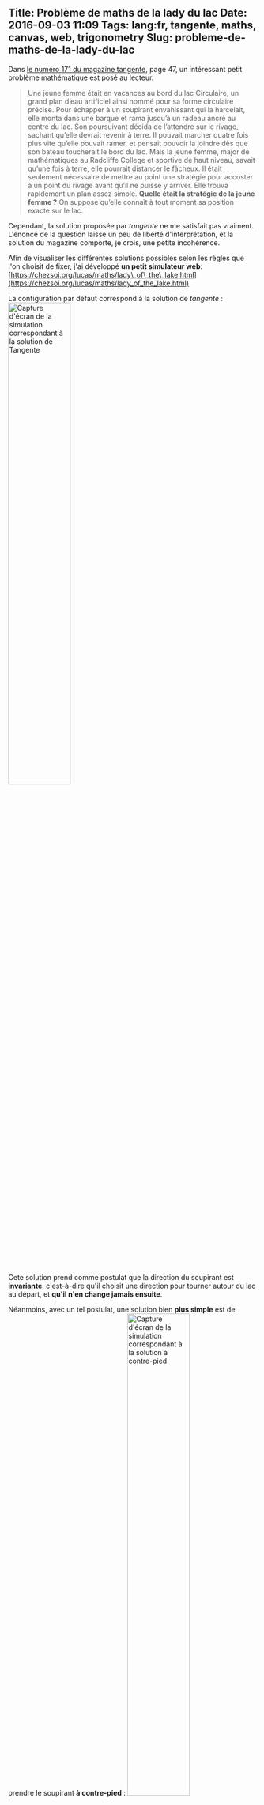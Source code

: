 Title: Problème de maths de la lady du lac
Date: 2016-09-03 11:09
Tags: lang:fr, tangente, maths, canvas, web, trigonometry
Slug: probleme-de-maths-de-la-lady-du-lac
---
Dans [le numéro 171 du magazine tangente](http://www.tangente-mag.com/numero.php?id=131), page 47, un intéressant petit problème mathématique est posé au lecteur.

> Une jeune femme était en vacances au bord du lac Circulaire, un grand plan d’eau artificiel ainsi nommé pour sa forme circulaire précise. Pour échapper à un soupirant envahissant qui la harcelait, elle monta dans une barque et rama jusqu’à un radeau ancré au centre du lac. Son poursuivant décida de l’attendre sur le rivage, sachant qu’elle devrait revenir à terre. Il pouvait marcher quatre fois plus vite qu’elle pouvait ramer, et pensait pouvoir la joindre dès que son bateau toucherait le bord du lac.
Mais la jeune femme, major de mathématiques au Radcliffe College et sportive de haut niveau, savait qu’une fois à terre, elle pourrait distancer le fâcheux. Il était seulement nécessaire de mettre au point une stratégie pour accoster à un point du rivage avant qu’il ne puisse y arriver. Elle trouva rapidement un plan assez simple.
**Quelle était la stratégie de la jeune femme ?**
On suppose qu’elle connaît à tout moment sa position exacte sur le lac.

Cependant, la solution proposée par _tangente_ ne me satisfait pas vraiment. L'énoncé de la question laisse un peu de liberté d'interprétation, et la solution du magazine comporte, je crois, une petite incohérence.

Afin de visualiser les différentes solutions possibles selon les règles que l'on choisit de fixer, j'ai développé **un petit simulateur web**: [https://chezsoi.org/lucas/maths/lady\_of\_the\_lake.html](https://chezsoi.org/lucas/maths/lady_of_the_lake.html)

La configuration par défaut correspond à la solution de _tangente_ :
<img alt="Capture d'écran de la simulation correspondant à la solution de Tangente" src="images/2016/09/SolutionTangente.png" style="width: 50%">

Cete solution prend comme postulat que la direction du soupirant est **invariante**, c'est-à-dire qu'il choisit une direction pour tourner autour du lac au départ, et **qu'il n'en change jamais ensuite**.

Néanmoins, avec un tel postulat, une solution bien **plus simple** est de prendre le soupirant **à contre-pied** :
<img alt="Capture d'écran de la simulation correspondant à la solution à contre-pied" src="images/2016/09/ContrePied.png" style="width: 50%">

Au-contraire, si on considère que le poursuivant **adapte sa direction** afin de se rapprocher systématiquement de la lady, alors **la solution de _tangente_ ne fonctionne pas**:
<img alt="Capture d'écran de la simulation correspondant à la solution de Tangente avec soupirant changeant de direction" src="images/2016/09/SolutionTangenteAvecSoupirantChangeantDeDirection.png" style="width: 50%">

Essayons maintenant de simuler une lady qui **s'adapte véritablement et dynamiquement** à la position de son poursuivant, <cite>"de sorte que le centre du lac soit toujours compris entre elle et son poursuivant sur le rivage, les trois points étant alignés"</cite>, comme propose la solution de _tangente_ :
<img alt="Capture d'écran de la simulation correspondant à un soupirant dynamique 4 fois plus rapide" src="images/2016/09/FullAdaptiveWithRatio4.png" style="width: 50%">

**Que se passe-t-il ??**

Avec un rapport de vitesses de 4, la lady **ne peut pas échapper à son poursuivant**. Elle est bloquée au centre du lac, sans pouvoir le prendre de vitesse.
Il est intéressant de remarquer que sa trajectoire semble converger vers un cercle de rayon _r_ / 4 (où _r_ est le rayon du lac).

Enfin, on peut essayer des rapports de vitesses plus petits, pour essayer de déterminer quand il devient possible pour la lady de gagner.
Les valeurs obtenues avec le simulateur web sont sensibles au "pas" de simulation, mais avec un rapport de **3.6** on peut par exemple observer que la lady bat son poursuivant de vitesse :
<img alt="Capture d'écran de la simulation correspondant à un soupirant dynamique 3.6 fois plus rapide" src="images/2016/09/FullAdaptiveWithRatio3.6.png" style="width: 50%"

Qu'en pensez-vous ? N'hésitez pas à laisser votre avis sur ce problème en commentaire !
